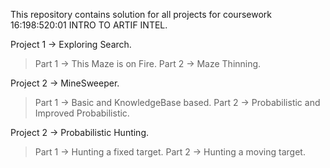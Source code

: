 This repository contains solution for all projects for coursework 16:198:520:01 INTRO TO ARTIF INTEL.

Project 1 -> Exploring Search.
>Part 1 -> This Maze is on Fire.
>Part 2 -> Maze Thinning.

Project 2 -> MineSweeper.
>Part 1 -> Basic and KnowledgeBase based.
>Part 2 -> Probabilistic and Improved Probabilistic.

Project 2 -> Probabilistic Hunting.
>Part 1 -> Hunting a fixed target.
>Part 2 -> Hunting a moving target.
